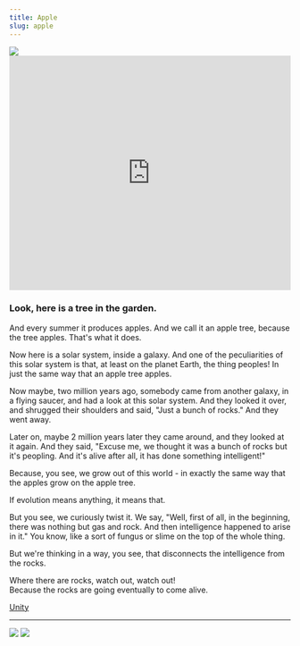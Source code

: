 ```yaml
---
title: Apple
slug: apple
---
```


<img class="flush" src="/image/ris.sm.jpg" data-source="<a href=http://sec.gsfc.nasa.gov/sec_resources_imagegallery.htm target=_blank>Heliophysics Resources - NASA</a>">

<iframe id="ytplayer" type="text/html"  width="100%" height="420" src="https://www.youtube.com/embed/kG4YnA_bo9s?origin=http://poee.lol&start=182&end=292&showinfo=0&theme=light&modestbranding=1"
  frameborder="0" data-link="http://www.youtube.com/watch?feature=player_detailpage&v=kG4YnA_bo9s#t=182"></iframe><br>

### Look, here is a tree in the garden.

And every summer it produces apples. And we call it an apple tree, because the tree apples. That's what it does.

Now here is a solar system, inside a galaxy. And one of the peculiarities of this solar system is that, at least on the planet Earth, the thing peoples! In just the same way that an apple tree apples.

Now maybe, two million years ago, somebody came from another galaxy, in a flying saucer, and had a look at this solar system. And they looked it over, and shrugged their shoulders and said, "Just a bunch of rocks." And they went away.

Later on, maybe 2 million years later they came around, and they looked at it again. And they said, "Excuse me, we thought it was a bunch of rocks but it's peopling. And it's alive after all, it has done something intelligent!"

Because, you see, we grow out of this world - in exactly the same way that the apples grow on the apple tree.

If evolution means anything, it means that.

But you see, we curiously twist it. We say, "Well, first of all, in the beginning, there was nothing but gas and rock. And then intelligence happened to arise in it." You know, like a sort of fungus or slime on the top of the whole thing.

But we're thinking in a way, you see, that disconnects the intelligence from the rocks.

Where there are rocks, watch out, watch out!
<br>Because the rocks are going eventually to come alive.

<a href="/read/unity" class="next">Unity</a>

-----

<img class="flush" src="/image/appleglow.sm.jpg" data-source="<a href='https://secure.flickr.com/photos/cayusa/4402315029/'>Bart - Flickr</a>" data-license="https://creativecommons.org/licenses/by-nc/2.0/">

<img src="/image/applefig.jpg" class="flush" data-source="Apples and fig - <a href='https://secure.flickr.com/photos/protactinium/2992460621'>Scott - Flickr</a>" data-license="https://creativecommons.org/licenses/by/2.0/">
